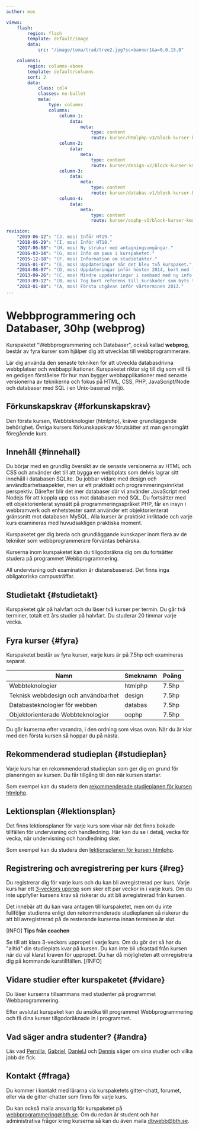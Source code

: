 ```yaml
---
author: mos

views:
    flash:
        region: flash
        template: default/image
        data:
            src: "/image/tema/trad/tree2.jpg?sc=banner1&a=0,0,15,0"

    columns1:
        region: columns-above
        template: default/columns
        sort: 2
        data:
            class: col4
            classes: no-bullet
            meta:
                type: columns
                columns:
                    column-1:
                        data:
                            meta:
                                type: content
                                route: kurser/htmlphp-v3/block-kurser-kmom
                    column-2:
                        data:
                            meta:
                                type: content
                                route: kurser/design-v2/block-kurser-kmom
                    column-3:
                        data:
                            meta:
                                type: content
                                route: kurser/databas-v1/block-kurser-kmom
                    column-4:
                        data:
                            meta:
                                type: content
                                route: kurser/oophp-v5/block-kurser-kmom

revision:
    "2019-06-12": "(J, mos) Inför HT19."
    "2018-06-29": "(I, mos) Inför HT18."
    "2017-06-08": "(H, mos) Ny strukur med antagningsomgångar."
    "2016-03-14": "(G, mos) Info om paus i kurspaketet."
    "2015-12-18": "(F, mos) Information om studietakter."
    "2015-01-07": "(E, mos) Uppdateringar när det blev två kurspaket."
    "2014-08-07": "(D, mos) Uppdateringar inför hösten 2014, bort med flexibel studietakt och in med nya studieplaner."
    "2013-09-26": "(C, mos) Mindre uppdateringar i samband med ny info om 3-veckors upprop."
    "2013-09-12": "(B, mos) Tog bort referens till kurskoder som byts till och från, smärre justeringar."
    "2013-01-08": "(A, mos) Första utgåvan inför vårterminen 2013."
...
```

Webbprogrammering och Databaser, 30hp (webprog)
==================================

Kurspaketet "Webbprogrammering och Databaser", också kallad **webprog**, består av fyra kurser som hjälper dig att utvecklas till webbprogrammerare.

Lär dig använda den senaste tekniken för att utveckla databasdrivna webbplatser och webbapplikationer. Kurspaketet riktar sig till dig som vill få en gedigen förståelse för hur man bygger webbapplikationer med senaste versionerna av teknikerna och fokus på HTML, CSS, PHP, JavaScript/Node och databaser med SQL i en Unix-baserad miljö.

<!--more-->



Förkunskapskrav {#forkunskapskrav}
-----------------------------------------------------------

Den första kursen, Webbteknologier (htmlphp), kräver grundläggande behörighet. Övriga kursers förkunskapskrav förutsätter att man genomgått föregående kurs.



Innehåll {#innehall}
-----------------------------------------------------------

Du börjar med en grundlig översikt av de senaste versionerna av HTML och CSS och använder det till att bygga en webbplats som delvis lagrar sitt innehåll i databasen SQLite. Du jobbar vidare med design och användbarhetsaspekter, men ur ett praktiskt och programmeringsinriktat perspektiv. Därefter blir det mer databaser där vi använder JavaScript med Nodejs för att koppla upp oss mot databasen med SQL. Du fortsätter med ett objektorienterat synsätt på programmeringsspråket PHP, får en insyn i webbramverk och enhetstester samt använder ett objektorienterat gränssnitt mot databasen MySQL. Alla kurser är praktiskt inriktade och varje kurs examineras med huvudsakligen praktiska moment.

Kurspaketet ger dig breda och grundläggande kunskaper inom flera av de tekniker som webbprogrammerare förväntas behärska.

Kurserna inom kurspaketet kan du tillgodoräkna dig om du fortsätter studera på programmet Webbprogrammering.

All undervisning och examination är distansbaserad. Det finns inga obligatoriska campusträffar.



Studietakt {#studietakt}
-----------------------------------------------------------

Kurspaketet går på halvfart och du läser två kurser per termin. Du går två terminer, totalt ett års studier på halvfart. Du studerar 20 timmar varje vecka.



Fyra kurser {#fyra}
-----------------------------------------------------------

Kurspaketet består av fyra kurser, varje kurs är på 7.5hp och examineras separat.

| Namn | Smeknamn | Poäng |
|------|----------|-------|
| Webbteknologier                     | htmlphp | 7.5hp |
| Teknisk webbdesign och användbarhet | design  | 7.5hp |
| Databasteknologier för webben       | databas | 7.5hp |
| Objektorienterade Webbteknologier   | oophp   | 7.5hp |

Du går kurserna efter varandra, i den ordning som visas ovan. När du är klar med den första kursen så hoppar du på nästa.



Rekommenderad studieplan {#studieplan}
-----------------------------------------------------------

Varje kurs har en rekommenderad studieplan som ger dig en grund för planeringen av kursen. Du får tillgång till den när kursen startar.

Som exempel kan du studera den [rekommenderade studieplanen för kursen htmlphp](https://dbwebb.se/kurser/htmlphp/#studieplan).



Lektionsplan {#lektionsplan}
-----------------------------------------------------------

Det finns lektionsplaner för varje kurs som visar när det finns bokade tillfällen för undervisning och handledning. Här kan du se i detalj, vecka för vecka, när undervisning och handledning sker.

Som exempel kan du studera den [lektionsplanen för kursen htmlphp](https://dbwebb.se/kurser/htmlphp/#lektionsplan).



Registrering och avregistrering per kurs {#reg}
-----------------------------------------------------------

Du registrerar dig för varje kurs och du kan bli avregistrerad per kurs. Varje kurs har ett [3-veckors upprop](kurser/3-veckors-upprop) som sker ett par veckor in i varje kurs. Om du inte uppfyller kursens krav så riskerar du att bli avregistrerad från kursen.

Det innebär att du kan vara antagen till kurspaketet, men om du inte fullföljer studierna enligt den rekommenderade studieplanen så riskerar du att bli avregistrerad på de resterande kurserna innan terminen är slut. 

[INFO]
**Tips från coachen**

Se till att klara 3-veckors uppropet i varje kurs. Om du gör det så har du "alltid" din studieplats kvar på kursen. Du kan inte bli utkastad från kursen när du väl klarat kraven för uppropet. Du har då möjligheten att omregistrera dig på kommande kurstillfällen.
[/INFO]



Vidare studier efter kurspaketet {#vidare}
-----------------------------------------------------------

Du läser kurserna tillsammans med studenter på programmet Webbprogrammering.

Efter avslutat kurspaket kan du ansöka till programmet Webbprogrammering och få dina kurser tillgodoräknade in i programmet.



Vad säger andra studenter? {#andra}
-----------------------------------------------------------

Läs vad [Pernilla](blogg/pernilla-gick-ut-kurspaket-med-ett-plus-i-kanten), [Gabriel](blogg/gabriel-fick-jobb-som-php-backend-programmerare), [DanielJ](blogg/danielj-visade-framfotterna-i-chatten-och-fick-jobb) och [Dennis](blogg/dennis-jobbar-med-sin-hobby-webbutveckling) säger om sina studier och vilka jobb de fick. 



Kontakt {#fraga}
-----------------------------------------------------------

Du kommer i kontakt med lärarna via kurspaketets gitter-chatt, forumet, eller via de gitter-chatter som finns för varje kurs.

Du kan också maila ansvarig för kurspaketet på webbprogrammering@bth.se. Om du redan är student och har administrativa frågor kring kurserna så kan du även maila dbwebb@bth.se.
